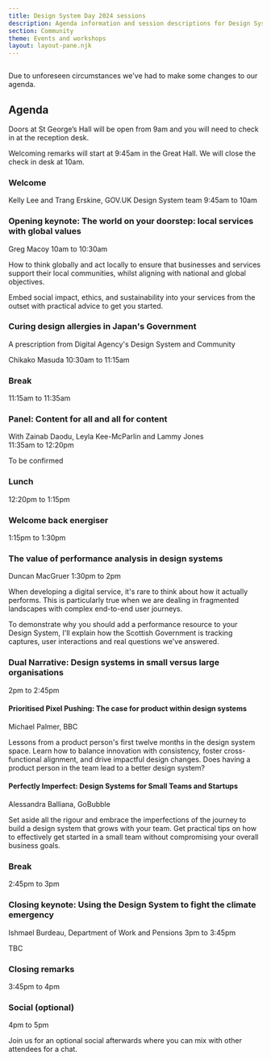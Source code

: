 ```yaml
---
title: Design System Day 2024 sessions 
description: Agenda information and session descriptions for Design System Day 2024.
section: Community
theme: Events and workshops
layout: layout-pane.njk
---
```


<img class="app-image--no-border govuk-!-margin-bottom-9" src="/images/dsd24-24.svg" alt="" role="presentation">

<p class="govuk-!-font-size-24">
Due to unforeseen circumstances we've had to make some changes to our agenda.  
</p>

## Agenda

Doors at St George’s Hall will be open from 9am and you will need to check in at the reception desk.

Welcoming remarks will start at 9:45am in the Great Hall. We will close the check in desk at 10am.

### Welcome

Kelly Lee and Trang Erskine, GOV.UK Design System team
9:45am to 10am

### Opening keynote: The world on your doorstep: local services with global values

Greg Macoy
10am to 10:30am

How to think globally and act locally to ensure that businesses and services support their local communities, whilst aligning with national and global objectives.

Embed social impact, ethics, and sustainability into your services from the outset with practical advice to get you started.

### Curing design allergies in Japan's Government

A prescription from Digital Agency's Design System and Community

Chikako Masuda
10:30am to 11:15am

### Break

11:15am to 11:35am

### Panel: Content for all and all for content

With Zainab Daodu, Leyla Kee-McParlin and Lammy Jones  
11:35am to 12:20pm

To be confirmed

### Lunch

12:20pm to 1:15pm

### Welcome back energiser

1:15pm to 1:30pm

### The value of performance analysis in design systems

Duncan MacGruer
1:30pm to 2pm

When developing a digital service, it's rare to think about how it actually performs. This is particularly true when we are dealing in fragmented landscapes with complex end-to-end user journeys.

To demonstrate why you should add a performance resource to your Design System, I'll explain how the Scottish Government is tracking captures, user interactions and real questions we've answered.

### Dual Narrative: Design systems in small versus large organisations

2pm to 2:45pm

#### Prioritised Pixel Pushing: The case for product within design systems

Michael Palmer, BBC

Lessons from a product person's first twelve months in the design system space. Learn how to balance innovation with consistency, foster cross-functional alignment, and drive impactful design changes. Does having a product person in the team lead to a better design system?

#### Perfectly Imperfect: Design Systems for Small Teams and Startups

Alessandra Balliana, GoBubble

Set aside all the rigour and embrace the imperfections of the journey to build a design system that grows with your team. Get practical tips on how to effectively get started in a small team without compromising your overall business goals.

### Break

2:45pm to 3pm

### Closing keynote: Using the Design System to fight the climate emergency

Ishmael Burdeau, Department of Work and Pensions
3pm to 3:45pm

TBC

### Closing remarks

3:45pm to 4pm

### Social (optional)

4pm to 5pm

Join us for an optional social afterwards where you can mix with other attendees for a chat.
